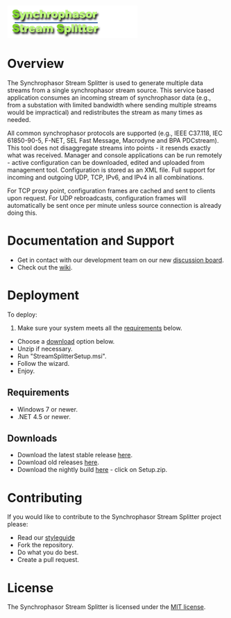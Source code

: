 ![Logo](https://raw.githubusercontent.com/GridProtectionAlliance/phasorsplitter/master/readme%20files/Logo.png)

# Overview

The Synchrophasor Stream Splitter is used to generate multiple data streams from a single synchrophasor stream source. This service based application consumes an incoming stream of synchrophasor data (e.g., from a substation with limited bandwidth where sending multiple streams would be impractical) and redistributes the stream as many times as needed.

All common synchrophasor protocols are supported (e.g., IEEE C37.118, IEC 61850-90-5, F-NET, SEL Fast Message, Macrodyne and BPA PDCstream). This tool does not disaggregate streams into points - it resends exactly what was received. Manager and console applications can be run remotely - active configuration can be downloaded, edited and uploaded from management tool. Configuration is stored as an XML file. Full support for incoming and outgoing UDP, TCP, IPv6, and IPv4 in all combinations.

For TCP proxy point, configuration frames are cached and sent to clients upon request. For UDP rebroadcasts, configuration frames will automatically be sent once per minute unless source connection is already doing this.

# Documentation and Support

* Get in contact with our development team on our new [discussion board](http://discussions.gridprotectionalliance.org/c/gpa-products/stream-splitter).
* Check out the [wiki](https://gridprotectionalliance.org/wiki/doku.php?id=sssplitter:overview).

# Deployment

To deploy:
1. Make sure your system meets all the [requirements](#requirements) below.
* Choose a [download](#downloads) option below.
* Unzip if necessary.
* Run "StreamSplitterSetup.msi".
* Follow the wizard.
* Enjoy.

## Requirements
* Windows 7 or newer.
* .NET 4.5 or newer.

## Downloads

* Download the latest stable release [here](https://github.com/GridProtectionAlliance/phasorsplitter/releases).
* Download old releases [here](http://phasorsplitter.codeplex.com/releases/view/112147).
* Download the nightly build [here](http://www.gridprotectionalliance.org/nightlybuilds/SynchrophasorStreamSplitter/Beta/) - click on Setup.zip.

# Contributing

If you would like to contribute to the Synchrophasor Stream Splitter project please:
* Read our [styleguide](https://www.gridprotectionalliance.org/docs/GPA_Coding_Guidelines_2011_03.pdf)
* Fork the repository.
* Do what you do best.
* Create a pull request.

# License
The Synchrophasor Stream Splitter is licensed under the [MIT license](https://opensource.org/licenses/MIT).
